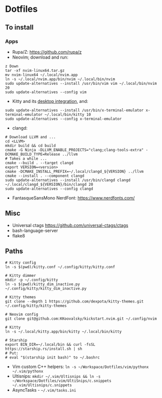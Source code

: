 # Dotfiles

## To install

### Apps

* Rupa/Z: https://github.com/rupa/z
* Neovim; download and run:
```
z Down
tar -xf nvim-linux64.tar.gz
mv nvim-linux64 ~/.local/nvim.app
ln -s ~/.local/nvim.app/bin/nvim ~/.local/bin/nvim
sudo update-alternatives --install /usr/bin/vim vim ~/.local/bin/nvim 20
sudo update-alternatives --config vim
```
* Kitty and its [desktop integration](https://sw.kovidgoyal.net/kitty/binary/#desktop-integration-on-linux), and:
```
sudo update-alternatives --install /usr/bin/x-terminal-emulator x-terminal-emulator ~/.local/bin/kitty 10
sudo update-alternatives --config x-terminal-emulator
```
* clangd:
```
# Download LLVM and ...
cd <LLVM>
mkdir build && cd build
cmake -G Ninja -DLLVM_ENABLE_PROJECTS="clang;clang-tools-extra" -DCMAKE_BUILD_TYPE=Release ../llvm
# Takes a while ...
cmake --build . --target clangd
export VERSION=<version>
cmake -DCMAKE_INSTALL_PREFIX=~/.local/clangd_${VERSION} ../llvm
cmake --install . --component clangd
sudo update-alternatives --install /usr/bin/clangd clangd ~/.local/clangd_${VERSION}/bin/clangd 20
sudo update-alternatives --config clangd
```
* FantasqueSansMono NerdFont: https://www.nerdfonts.com/

## Misc

* Universal ctags https://github.com/universal-ctags/ctags
* bash-language-server
* flake8

## Paths

```
# Kitty config
ln -s $(pwd)/kitty.conf ~/.config/kitty/kitty.conf

# Kitty dimmer
mkdir -p ~/.config/kitty
ln -s $(pwd)/kitty_dim_inactive.py ~/.config/kitty/kitty_dim_inactive.py

# Kitty themes
git clone --depth 1 https://github.com/dexpota/kitty-themes.git ~/.config/kitty/kitty-themes

# Neovim config
git clone git@github.com:KKoovalsky/kickstart.nvim.git ~/.config/nvim

# Kitty
ln -s ~/.local/kitty.app/bin/kitty ~/.local/bin/kitty

# Starship
export BIN_DIR=~/.local/bin && curl -fsSL https://starship.rs/install.sh | sh
# Put:
# eval "$(starship init bash)" to ~/.bashrc
```

* Vim custom C++ helpers: `ln -s ~/Workspace/Dotfiles/vim/pythonx ~/.vim/pythonx`
* Ultisnips: `mkdir ~/.vim/Ultisnips && ln -s ~/Workspace/Dotfiles/vim/UltiSnips/c.snippets ~/.vim/Ultisnips/c.snippets`
* AsyncTasks - `~/.vim/tasks.ini`
